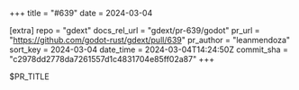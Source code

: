 +++
title = "#639"
date = 2024-03-04

[extra]
repo = "gdext"
docs_rel_url = "gdext/pr-639/godot"
pr_url = "https://github.com/godot-rust/gdext/pull/639"
pr_author = "leanmendoza"
sort_key = 2024-03-04
date_time = 2024-03-04T14:24:50Z
commit_sha = "c2978dd2778da7261557d1c4831704e85ff02a87"
+++

$PR_TITLE
